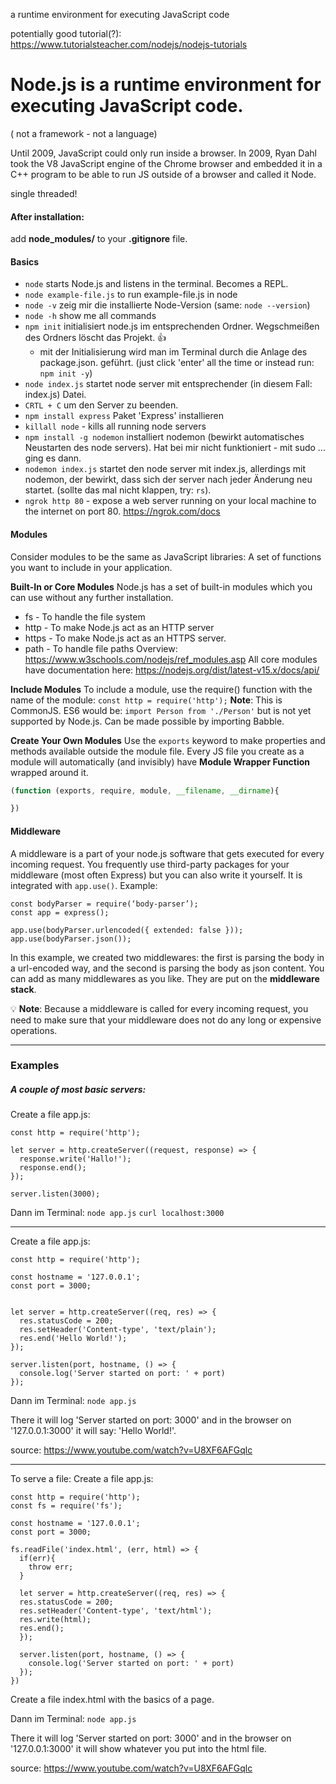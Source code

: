 a runtime environment for executing JavaScript code

potentially good tutorial(?): https://www.tutorialsteacher.com/nodejs/nodejs-tutorials

# Node.js is a runtime environment for executing JavaScript code.

( not a framework - not a language)

Until 2009, JavaScript could only run inside a browser. In 2009, Ryan Dahl took the V8 JavaScript engine of the Chrome browser and embedded it in a C++ program to be able to run JS outside of a browser and called it Node. 

single threaded!

#### After installation: 
add **node_modules/** to your **.gitignore** file.


#### Basics
- `node` starts Node.js and listens in the terminal. Becomes a REPL.
- `node example-file.js` to run example-file.js in node
- `node -v` zeig mir die installierte Node-Version (same: `node --version`)
- `node -h` show me all commands 
- `npm init` initialisiert node.js im entsprechenden Ordner. Wegschmeißen des Ordners löscht das Projekt. 👍
  - mit der Initialisierung wird man im Terminal durch die Anlage des package.json. geführt. (just click 'enter' all the time or instead run: `npm init -y`)
- `node index.js`  startet node server mit entsprechender (in diesem Fall: index.js) Datei. 
- `CRTL + C` um den Server zu beenden.
- `npm install express` Paket 'Express' installieren
- `killall node` - kills all running node servers
- `npm install -g nodemon` installiert nodemon (bewirkt automatisches Neustarten des node servers). Hat bei mir nicht funktioniert - mit sudo ... ging es dann.
- `nodemon index.js` startet den node server mit index.js, allerdings mit nodemon, der bewirkt, dass sich der server nach jeder Änderung neu startet. (sollte das mal nicht klappen, try: `rs`).
- `ngrok http 80` - expose a web server running on your local machine to the internet on port 80. https://ngrok.com/docs

#### Modules
Consider modules to be the same as JavaScript libraries: A set of functions you want to include in your application.

**Built-In or Core Modules**
Node.js has a set of built-in modules which you can use without any further installation.
- fs	- To handle the file system
- http	- To make Node.js act as an HTTP server
- https	- To make Node.js act as an HTTPS server.
- path	- To handle file paths
Overview: https://www.w3schools.com/nodejs/ref_modules.asp
All core modules have documentation here: https://nodejs.org/dist/latest-v15.x/docs/api/


**Include Modules**
To include a module, use the require() function with the name of the module:
`const http = require('http');`
**Note**: This is CommonJS. ES6 would be: `import Person from './Person'` but is not yet supported by Node.js. Can be made possible by importing Babble.

**Create Your Own Modules**
Use the `exports` keyword to make properties and methods available outside the module file.
Every JS file you create as a module will automatically (and invisibly) have **Module Wrapper Function** wrapped around it.
```js
(function (exports, require, module, __filename, __dirname){

})
```

#### Middleware
A middleware is a part of your node.js software that gets executed for every incoming request.
You frequently use third-party packages for your middleware (most often Express) but you can also write it yourself.
It is integrated with `app.use()`.
Example:
```
const bodyParser = require(‘body-parser’);
const app = express();

app.use(bodyParser.urlencoded({ extended: false }));
app.use(bodyParser.json());
```

In this example, we created two middlewares: the first is parsing the body in a url-encoded way, and the second is parsing the body as json content.
You can add as many middlewares as you like. They are put on the **middleware stack**.

💡 **Note**: Because a middleware is called for every incoming request, you need to make sure that your middleware does not do any long or expensive operations.


---
### Examples
##### A couple of most basic servers:
Create a file app.js:
```
const http = require('http');

let server = http.createServer((request, response) => {
  response.write('Hallo!');
  response.end();
});

server.listen(3000);
```
Dann im Terminal:
`node app.js`
`curl localhost:3000`

---

Create a file app.js:
```
const http = require('http');

const hostname = '127.0.0.1';
const port = 3000;


let server = http.createServer((req, res) => {
  res.statusCode = 200;
  res.setHeader('Content-type', 'text/plain');
  res.end('Hello World!');
});

server.listen(port, hostname, () => {
  console.log('Server started on port: ' + port) 
});
```
Dann im Terminal:
`node app.js`

There it will log 'Server started on port: 3000'
and in the browser on '127.0.0.1:3000' it will say: 'Hello World!'.

source: https://www.youtube.com/watch?v=U8XF6AFGqlc

---

To serve a file:
Create a file app.js:
```
const http = require('http');
const fs = require('fs');

const hostname = '127.0.0.1';
const port = 3000;

fs.readFile('index.html', (err, html) => {
  if(err){
    throw err;
  }

  let server = http.createServer((req, res) => {
  res.statusCode = 200;
  res.setHeader('Content-type', 'text/html');
  res.write(html);
  res.end();
  });

  server.listen(port, hostname, () => {
    console.log('Server started on port: ' + port) 
  });
})
```
Create a file index.html with the basics of a page.

Dann im Terminal:
`node app.js`

There it will log 'Server started on port: 3000'
and in the browser on '127.0.0.1:3000' it will show whatever you put into the html file.

source: https://www.youtube.com/watch?v=U8XF6AFGqlc
